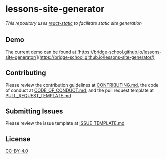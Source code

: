 lessons-site-generator
========================

###### _This repository uses [react-static](https://github.com/nozzle/react-static) to facilitate static site generation_


## Demo
The current demo can be found at [https://bridge-school.github.io/lessons-site-generator/](https://bridge-school.github.io/lessons-site-generator/)

## Contributing
Please review the contribution guidelines at [CONTRIBUTING.md](.github/CONTRIBUTING.md), the code of conduct at [CODE_OF_CONDUCT.md](.github/CODE_OF_CONDUCT.md), and the pull request template at [PULL_REQUEST_TEMPLATE.md](.github/PULL_REQUEST_TEMPLATE.md)

## Submitting Issues
Please review the issue template at [ISSUE_TEMPLATE.md](.github/ISSUE_TEMPLATE.md)

## License
[CC-BY-4.0](./LICENSE.md)